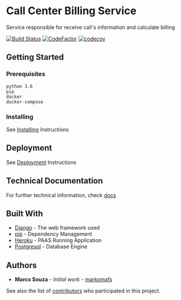 # Call Center Billing Service
Service responsible for receive call's information and calculate billing

[![Build Status](https://circleci.com/gh/markomafs/work-at-olist.svg?style=shield)](https://circleci.com/gh/markomafs/work-at-olist)
[![CodeFactor](https://www.codefactor.io/repository/github/markomafs/work-at-olist/badge)](https://www.codefactor.io/repository/github/markomafs/work-at-olist)
[![codecov](https://codecov.io/gh/markomafs/work-at-olist/branch/master/graph/badge.svg)](https://codecov.io/gh/markomafs/work-at-olist)

## Getting Started

### Prerequisites


```
python 3.6
pip
docker
docker-compose
```

### Installing

See [Installing](docs/environment/README.md#setup-env) Instructions

## Deployment

See [Deployment](docs/environment/README.md#deployment) Instructions

## Technical Documentation

For further technical information, check [docs](docs/README.md)

## Built With

* [Django](https://docs.djangoproject.com/en/2.0/) - The web framework used
* [pip](https://pip.pypa.io/en/stable/) - Dependency Management
* [Heroku](https://www.heroku.com/) - PAAS Running Application 
* [Postgresql](https://www.postgresql.org/) - Database Engine


## Authors

* **Marco Souza** - *Initial work* - [markomafs](https://github.com/markomafs)

See also the list of [contributors](https://github.com/markomafs/work-at-olist/contributors) who participated in this project.

